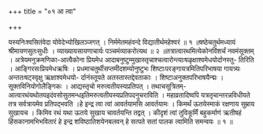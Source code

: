 +++
title = "०१ आ त्वा"

+++

यस्यनिःश्वसितंवेदा योवेदेभ्योखिलञ्जगत् । निर्ममेतमहंवन्दे विद्यातीर्थमहेश्वरं ॥ १ ॥षष्ठेचतुर्थमध्यायं श्रीमायणसुतःसुधीः । व्याख्यायसायणाचार्यः पञ्चमंव्याकरोत्यथ ॥ २ ॥तत्रात्वारथमित्येकोनविंशर्चं नवमंसूक्तम् । अत्रेयमनुक्रमणिका-आत्वैकोना प्रियमेध आदाबनुष्टुम्मुखास्तृचाश्चत्वारोन्त्याःषळृक्षाश्वमेधयोर्दानस्तु- तिरिति । आङ्गिरसःप्रियमेधऋषिः । प्रधमाचतुर्थीसप्तमीदशम्योनुष्टुभः शिष्टाःपरङ्गायत्रमितिपरिभाषया गायत्र्यः अन्ततःषट्स्वृक्षु ऋक्षाश्वमेधयो- र्दानंस्तूयते अतस्तास्तद्देवताकाः । शिष्टाअनुक्तपरिभाषयैन्द्मः । सूक्तविनियोगोलैङ्गिकः । आद्यस्तृचो मरुत्वतीयस्यप्रतिपत् । तथाचसूत्रितम्- आत्वारथंयथोतयइदंवसोसुतमन्धइतिमरुत्वतीयस्यप्रतिपदनुचराविति । महाव्रतादिष्वपि यत्रतृचान्तरन्नविधीयते तत्र सर्वत्रायमेव प्रतिपद्भवति ।हे इन्द्र त्वा त्वां आवर्तयामसि आवर्तयामः । किमर्थं ऊतयेस्माकं रक्षणाय सुम्राय सुखायच । किमिव रथं यथा ऊतये सुखाय चावर्तयन्ति तद्वत् । कीदृशं त्वां तुविकूर्मिं बहुकर्माणं ऋतीषहं हिंसकानामभिभवितारं हे इन्द्र शविष्ठातिशयेनबलवन् हे सत्पते सतां पालक त्वामिति समन्वयः ॥ १ ॥